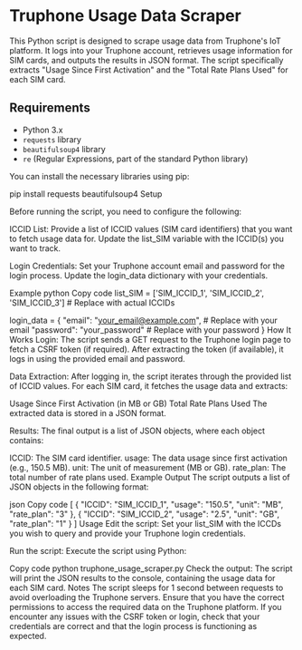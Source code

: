 # Truphone Usage Data Scraper

This Python script is designed to scrape usage data from Truphone's IoT platform. It logs into your Truphone account, retrieves usage information for SIM cards, and outputs the results in JSON format. The script specifically extracts "Usage Since First Activation" and the "Total Rate Plans Used" for each SIM card.

## Requirements

- Python 3.x
- `requests` library
- `beautifulsoup4` library
- `re` (Regular Expressions, part of the standard Python library)

You can install the necessary libraries using pip:

pip install requests beautifulsoup4
Setup

Before running the script, you need to configure the following:

ICCID List: Provide a list of ICCID values (SIM card identifiers) that you want to fetch usage data for. Update the list_SIM variable with the ICCID(s) you want to track.

Login Credentials: Set your Truphone account email and password for the login process. Update the login_data dictionary with your credentials.

Example
python
Copy code
list_SIM = ['SIM_ICCID_1', 'SIM_ICCID_2', 'SIM_ICCID_3']  # Replace with actual ICCIDs

login_data = {
    "email": "your_email@example.com",  # Replace with your email
    "password": "your_password"         # Replace with your password
}
How It Works
Login: The script sends a GET request to the Truphone login page to fetch a CSRF token (if required). After extracting the token (if available), it logs in using the provided email and password.

Data Extraction: After logging in, the script iterates through the provided list of ICCID values. For each SIM card, it fetches the usage data and extracts:

Usage Since First Activation (in MB or GB)
Total Rate Plans Used
The extracted data is stored in a JSON format.

Results: The final output is a list of JSON objects, where each object contains:

ICCID: The SIM card identifier.
usage: The data usage since first activation (e.g., 150.5 MB).
unit: The unit of measurement (MB or GB).
rate_plan: The total number of rate plans used.
Example Output
The script outputs a list of JSON objects in the following format:

json
Copy code
[
    {
        "ICCID": "SIM_ICCID_1",
        "usage": "150.5",
        "unit": "MB",
        "rate_plan": "3"
    },
    {
        "ICCID": "SIM_ICCID_2",
        "usage": "2.5",
        "unit": "GB",
        "rate_plan": "1"
    }
]
Usage
Edit the script: Set your list_SIM with the ICCDs you wish to query and provide your Truphone login credentials.

Run the script: Execute the script using Python:

Copy code
python truphone_usage_scraper.py
Check the output: The script will print the JSON results to the console, containing the usage data for each SIM card.
Notes
The script sleeps for 1 second between requests to avoid overloading the Truphone servers.
Ensure that you have the correct permissions to access the required data on the Truphone platform.
If you encounter any issues with the CSRF token or login, check that your credentials are correct and that the login process is functioning as expected.
